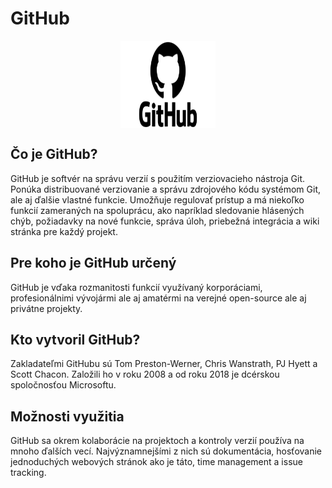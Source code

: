 # GitHub
<img style="display: block; 
           margin-left: auto;
           margin-right: auto;
           width: 30%;" 
     src="github.png" width="250" height="140" alt="GitHub Logo">
## Čo je GitHub?
GitHub je softvér na správu verzií s použitím verziovacieho nástroja Git. Ponúka distribuované verziovanie a správu zdrojového kódu systémom Git, ale aj ďalšie vlastné funkcie. Umožňuje regulovať prístup a má niekoľko funkcií zameraných na spoluprácu, ako napríklad sledovanie hlásených chýb, požiadavky na nové funkcie, správa úloh, priebežná integrácia a wiki stránka pre každý projekt.
      
## Pre koho je GitHub určený
GitHub je vďaka rozmanitosti funkcií využívaný korporáciami, profesionálnimi vývojármi ale aj amatérmi na verejné open-source ale aj privátne projekty.
      
## Kto vytvoril GitHub?
Zakladateľmi GitHubu sú Tom Preston-Werner, Chris Wanstrath, PJ Hyett a Scott Chacon. Založili ho v roku 2008 a od roku 2018 je dcérskou spoločnosťou Microsoftu.
      
## Možnosti využitia
GitHub sa okrem kolaborácie na projektoch a kontroly verzií používa na mnoho ďalších vecí. Najvýznamnejšími z nich sú dokumentácia, hosťovanie jednoduchých webových stránok ako je táto, time management a issue tracking.
